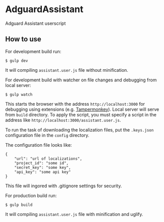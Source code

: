 # AdguardAssistant

Adguard Assistant userscript

## How to use

For development build run:

    $ gulp dev

It will compiling `assistant.user.js` file without minification.


For development build with watcher on file changes and debugging from local server:

    $ gulp watch

This starts the browser with the address `http://localhost:3000` for debugging using extensions (e.g. [Tampermonkey](https://chrome.google.com/webstore/detail/tampermonkey/dhdgffkkebhmkfjojejmpbldmpobfkfo)). Local server will serve from `build` directory. To apply the script, you must specify a script in the address like `http://localhost:3000/assistant.user.js`.

To run the task of downloading the localization files, put the `.keys.json` configuration file in the `config` directory.

The configuration file looks like:

    {
        "url": "url of localizations",
        "project_id": "some id",
        "secret_key": "some key",
        "api_key": "some api key"
    }

This file will ingored with .gitignore settings for security.

For production build run:

    $ gulp build

It will compiling `assistant.user.js` file with minification and uglify.
